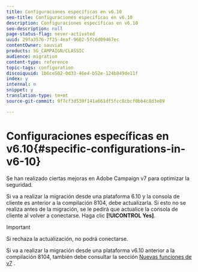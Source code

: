 ```yaml
---
title: Configuraciones específicas en v6.10
seo-title: Configuraciones específicas en v6.10
description: Configuraciones específicas en v6.10
seo-description: null
page-status-flag: never-activated
uuid: 29fa3576-7f25-4eaf-9602-5fc6d09467ec
contentOwner: sauviat
products: SG_CAMPAIGN/CLASSIC
audience: migration
content-type: reference
topic-tags: configuration
discoiquuid: 1b6ce502-0d33-46e4-b52e-124b849de11f
index: y
internal: n
snippet: y
translation-type: tm+mt
source-git-commit: 9f7cf3d530f141a661df5fcc8cbcf0bb4c8d3e89

---
```



# Configuraciones específicas en v6.10{#specific-configurations-in-v6-10}

Se han realizado ciertas mejoras en Adobe Campaign v7 para optimizar la seguridad.

Si va a realizar la migración desde una plataforma 6.10 y la consola de cliente es anterior a la compilación 8104, debe actualizarla. Si esto no se realiza antes de la migración, se le pedirá que actualice la consola de cliente al volver a conectarse. Haga clic **[!UICONTROL Yes]**.

>[!IMPORTANT]
>
>Si rechaza la actualización, no podrá conectarse.

Si va a realizar la migración desde una plataforma v6.10 anterior a la compilación 8104, también debe consultar la sección [Nuevas funciones de v7](../../migration/using/general-configurations.md#new-features-in-v7) .
